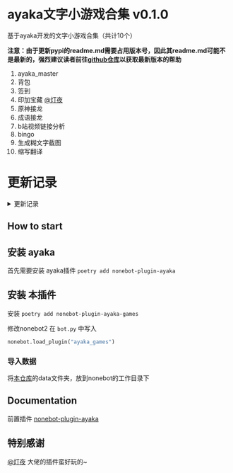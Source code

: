 # ayaka文字小游戏合集 v0.1.0

基于ayaka开发的文字小游戏合集（共计10个）

<b>注意：由于更新pypi的readme.md需要占用版本号，因此其readme.md可能不是最新的，强烈建议读者前往[github仓库](https://github.com/bridgeL/nonebot-plugin-ayaka-games)以获取最新版本的帮助</b>


1. ayaka_master
2. 背包
3. 签到
4. 印加宝藏 [@灯夜](https://github.com/lunexnocty/Meiri)
5. 原神接龙
6. 成语接龙
7. b站视频链接分析
8. bingo
9. 生成糊文字截图
10. 缩写翻译

# 更新记录

<details>

<summary>更新记录</summary>

版本 | 备注
-|-
0.1.0 | 适配0.3.x版本的ayaka插件

</details>

## How to start

## 安装 ayaka

首先需要安装 ayaka插件 `poetry add nonebot-plugin-ayaka`


## 安装 本插件

安装 `poetry add nonebot-plugin-ayaka-games`

修改nonebot2 在 `bot.py` 中写入 

```python
nonebot.load_plugin("ayaka_games")
```

### 导入数据

将[本仓库](https://github.com/bridgeL/nonebot-plugin-ayaka-games)的data文件夹，放到nonebot的工作目录下

## Documentation

前置插件 [nonebot-plugin-ayaka](https://github.com/bridgeL/nonebot-plugin-ayaka)

## 特别感谢

[@灯夜](https://github.com/lunexnocty/Meiri) 大佬的插件蛮好玩的~
